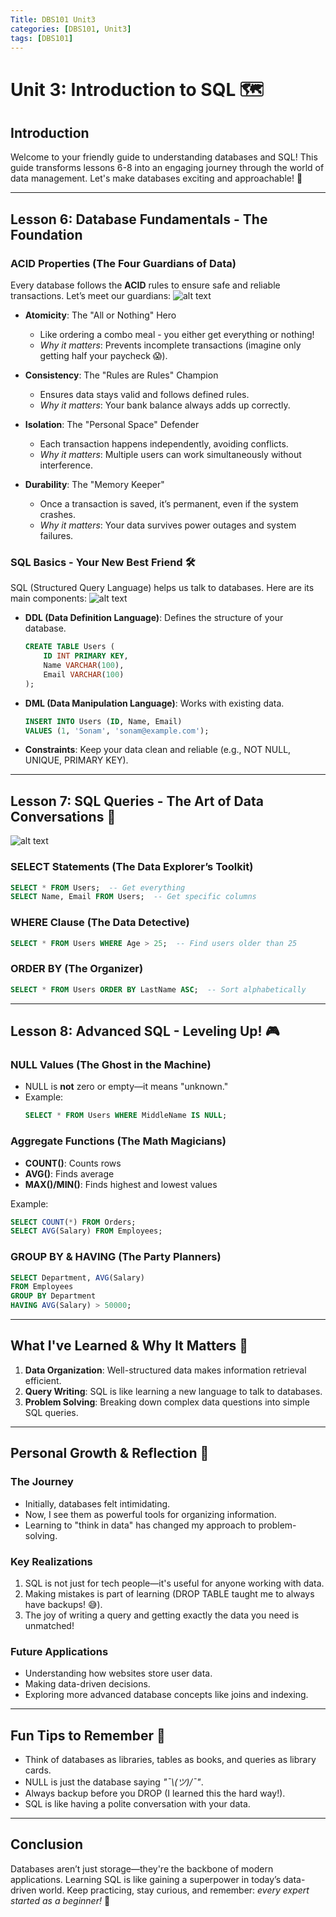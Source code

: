 ```yaml
---
Title: DBS101 Unit3
categories: [DBS101, Unit3]
tags: [DBS101]
---
```


# Unit 3: Introduction to SQL 🗺️

## Introduction
Welcome to your friendly guide to understanding databases and SQL! This guide transforms lessons 6-8 into an engaging journey through the world of data management. Let's make databases exciting and approachable! 🚀

---

## Lesson 6: Database Fundamentals - The Foundation

### ACID Properties (The Four Guardians of Data)

Every database follows the **ACID** rules to ensure safe and reliable transactions. Let’s meet our guardians:
![alt text](../img8.png)

- **Atomicity**: The "All or Nothing" Hero  
  - Like ordering a combo meal - you either get everything or nothing!
  - *Why it matters*: Prevents incomplete transactions (imagine only getting half your paycheck 😱).

- **Consistency**: The "Rules are Rules" Champion  
  - Ensures data stays valid and follows defined rules.
  - *Why it matters*: Your bank balance always adds up correctly.

- **Isolation**: The "Personal Space" Defender  
  - Each transaction happens independently, avoiding conflicts.
  - *Why it matters*: Multiple users can work simultaneously without interference.

- **Durability**: The "Memory Keeper"  
  - Once a transaction is saved, it’s permanent, even if the system crashes.
  - *Why it matters*: Your data survives power outages and system failures.

### SQL Basics - Your New Best Friend 🛠️

SQL (Structured Query Language) helps us talk to databases. Here are its main components:
![alt text](../img9.png)

- **DDL (Data Definition Language)**: Defines the structure of your database.
  ```sql
  CREATE TABLE Users (
      ID INT PRIMARY KEY,
      Name VARCHAR(100),
      Email VARCHAR(100)
  );
  ```

- **DML (Data Manipulation Language)**: Works with existing data.
  ```sql
  INSERT INTO Users (ID, Name, Email)
  VALUES (1, 'Sonam', 'sonam@example.com');
  ```

- **Constraints**: Keep your data clean and reliable (e.g., NOT NULL, UNIQUE, PRIMARY KEY).

---

## Lesson 7: SQL Queries - The Art of Data Conversations 🎨
![alt text](../img10.png)

### SELECT Statements (The Data Explorer’s Toolkit)
```sql
SELECT * FROM Users;  -- Get everything
SELECT Name, Email FROM Users;  -- Get specific columns
```

### WHERE Clause (The Data Detective)
```sql
SELECT * FROM Users WHERE Age > 25;  -- Find users older than 25
```

### ORDER BY (The Organizer)
```sql
SELECT * FROM Users ORDER BY LastName ASC;  -- Sort alphabetically
```

---

## Lesson 8: Advanced SQL - Leveling Up! 🎮

### NULL Values (The Ghost in the Machine)
- NULL is **not** zero or empty—it means "unknown."
- Example:
  ```sql
  SELECT * FROM Users WHERE MiddleName IS NULL;
  ```

### Aggregate Functions (The Math Magicians)
- **COUNT()**: Counts rows
- **AVG()**: Finds average
- **MAX()/MIN()**: Finds highest and lowest values

Example:
```sql
SELECT COUNT(*) FROM Orders;
SELECT AVG(Salary) FROM Employees;
```

### GROUP BY & HAVING (The Party Planners)
```sql
SELECT Department, AVG(Salary)
FROM Employees
GROUP BY Department
HAVING AVG(Salary) > 50000;
```

---

## What I've Learned & Why It Matters 🎯

1. **Data Organization**: Well-structured data makes information retrieval efficient.
2. **Query Writing**: SQL is like learning a new language to talk to databases.
3. **Problem Solving**: Breaking down complex data questions into simple SQL queries.

---

## Personal Growth & Reflection 🌱

### The Journey
- Initially, databases felt intimidating.
- Now, I see them as powerful tools for organizing information.
- Learning to "think in data" has changed my approach to problem-solving.

### Key Realizations
1. SQL is not just for tech people—it's useful for anyone working with data.
2. Making mistakes is part of learning (DROP TABLE taught me to always have backups! 😅).
3. The joy of writing a query and getting exactly the data you need is unmatched!

### Future Applications
- Understanding how websites store user data.
- Making data-driven decisions.
- Exploring more advanced database concepts like joins and indexing.

---

## Fun Tips to Remember 🎈

- Think of databases as libraries, tables as books, and queries as library cards.
- NULL is just the database saying *"¯\\_(ツ)_/¯"*.
- Always backup before you DROP (I learned this the hard way!).
- SQL is like having a polite conversation with your data.

---

## Conclusion
Databases aren’t just storage—they're the backbone of modern applications. Learning SQL is like gaining a superpower in today’s data-driven world. Keep practicing, stay curious, and remember: *every expert started as a beginner!* 🚀
